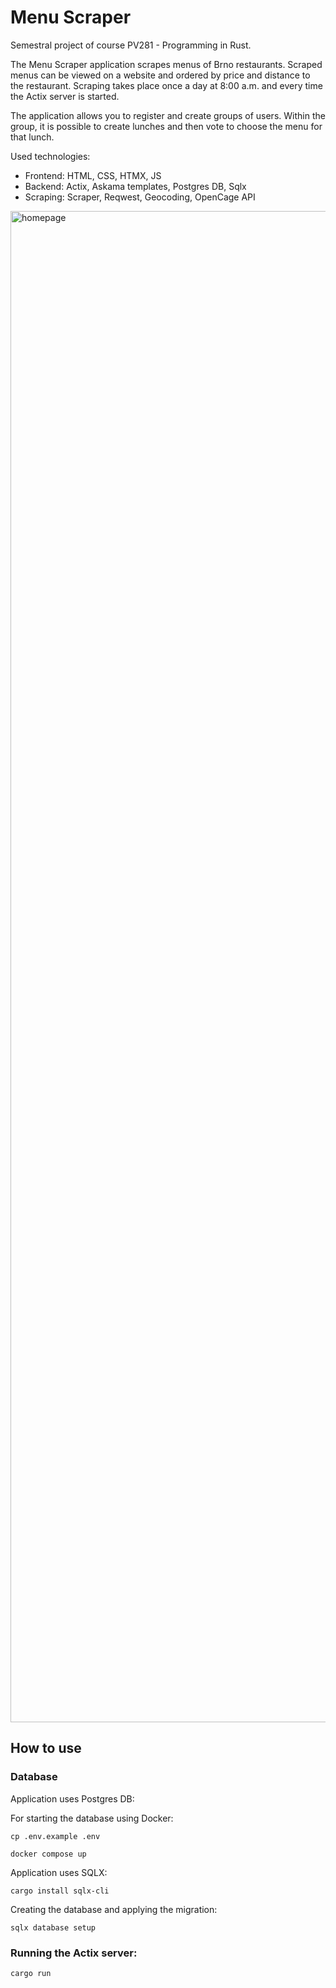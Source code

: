 # Menu Scraper
Semestral project of course PV281 - Programming in Rust.

The Menu Scraper application scrapes menus of Brno restaurants. Scraped menus can be viewed on a website and ordered by price and distance to the restaurant. Scraping takes place once a day at 8:00 a.m. and every time the Actix server is started.

The application allows you to register and create groups of users. Within the group, it is possible to create lunches and then vote to choose the menu for that lunch.

Used technologies:
- Frontend: HTML, CSS, HTMX, JS
- Backend: Actix, Askama templates, Postgres DB, Sqlx
- Scraping: Scraper, Reqwest, Geocoding, OpenCage API

<img width="2418" alt="homepage" src="https://github.com/vboucek/menu-scraper/assets/72857024/5ffaba94-9818-4b08-a01f-964201ddca9d">

## How to use

### Database
Application uses Postgres DB:

For starting the database using Docker:

`
cp .env.example .env
`

`
docker compose up
`

Application uses SQLX:

`
cargo install sqlx-cli
`

Creating the database and applying the migration:

`
sqlx database setup
`

### Running the Actix server:
`
cargo run
`
